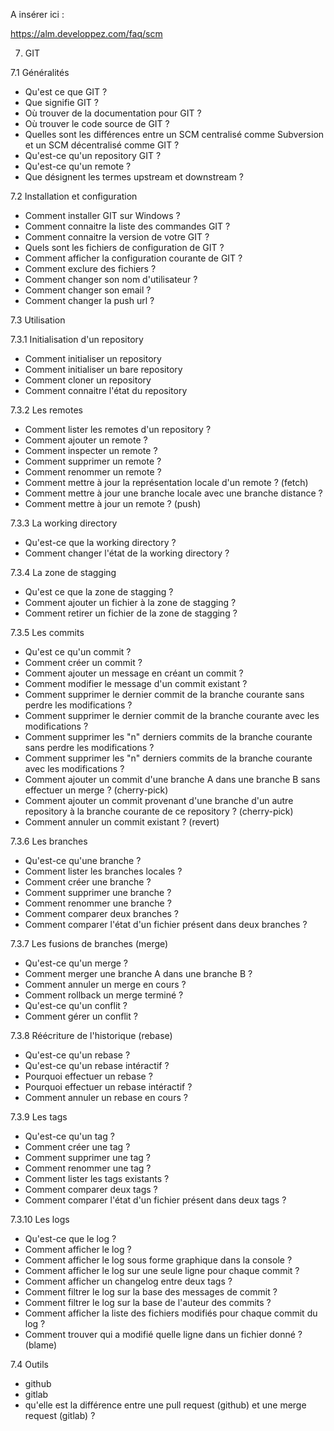 
A insérer ici :

https://alm.developpez.com/faq/scm


7. GIT

7.1 Généralités
- Qu'est ce que GIT ?
- Que signifie GIT ?
- Où trouver de la documentation pour GIT ?
- Où trouver le code source de GIT ?
- Quelles sont les différences entre un SCM centralisé comme Subversion et un SCM décentralisé comme GIT ?
- Qu'est-ce qu'un repository GIT ?
- Qu'est-ce qu'un remote ?
- Que désignent les termes upstream et downstream ?

7.2 Installation et configuration
- Comment installer GIT sur Windows ?
- Comment connaitre la liste des commandes GIT ?
- Comment connaitre la version de votre GIT ?
- Quels sont les fichiers de configuration de GIT ?
- Comment afficher la configuration courante de GIT ?
- Comment exclure des fichiers ?
- Comment changer son nom d'utilisateur ?
- Comment changer son email ? 
- Comment changer la push url ?

7.3 Utilisation

7.3.1 Initialisation d'un repository
- Comment initialiser un repository
- Comment initialiser un bare repository
- Comment cloner un repository
- Comment connaitre l'état du repository 

7.3.2 Les remotes
- Comment lister les remotes d'un repository ?
- Comment ajouter un remote ?
- Comment inspecter un remote ?
- Comment supprimer un remote ?
- Comment renommer un remote ?
- Comment mettre à jour la représentation locale d'un remote ? (fetch)
- Comment mettre à jour une branche locale avec une branche distance ?
- Comment mettre à jour un remote ? (push)

7.3.3 La working directory
- Qu'est-ce que la working directory ?
- Comment changer l'état de la working directory ?

7.3.4 La zone de stagging
- Qu'est ce que la zone de stagging ?
- Comment ajouter un fichier à la zone de stagging ?
- Comment retirer un fichier de la zone de stagging ?

7.3.5 Les commits
- Qu'est ce qu'un commit ?
- Comment créer un commit ?
- Comment ajouter un message en créant un commit ?
- Comment modifier le message d'un commit existant ?
- Comment supprimer le dernier commit de la branche courante sans perdre les modifications ?
- Comment supprimer le dernier commit de la branche courante avec les modifications ?
- Comment supprimer les "n" derniers commits de la branche courante sans perdre les modifications ?
- Comment supprimer les "n" derniers commits de la branche courante avec les modifications ?
- Comment ajouter un commit d'une branche A dans une branche B sans effectuer un merge ? (cherry-pick)
- Comment ajouter un commit provenant d'une branche d'un autre repository à la branche courante de ce repository ? (cherry-pick)
- Comment annuler un commit existant ? (revert)

7.3.6 Les branches 
- Qu'est-ce qu'une branche ?
- Comment lister les branches locales ?
- Comment créer une branche ?
- Comment supprimer une branche ?
- Comment renommer une branche ?
- Comment comparer deux branches ?
- Comment comparer l'état d'un fichier présent dans deux branches ?

7.3.7 Les fusions de branches (merge)
- Qu'est-ce qu'un merge ?
- Comment merger une branche A dans une branche B ?
- Comment annuler un merge en cours ?
- Comment rollback un merge terminé ?
- Qu'est-ce qu'un conflit ?
- Comment gérer un conflit ?

7.3.8 Réécriture de l'historique (rebase)
- Qu'est-ce qu'un rebase ?
- Qu'est-ce qu'un rebase intéractif ?
- Pourquoi effectuer un rebase ?
- Pourquoi effectuer un rebase intéractif ?
- Comment annuler un rebase en cours ?

7.3.9 Les tags
- Qu'est-ce qu'un tag ?
- Comment créer une tag ?
- Comment supprimer une tag ?
- Comment renommer une tag ?
- Comment lister les tags existants ?
- Comment comparer deux tags ?
- Comment comparer l'état d'un fichier présent dans deux tags ?

7.3.10 Les logs
- Qu'est-ce que le log ?
- Comment afficher le log ?
- Comment afficher le log sous forme graphique dans la console ?
- Comment afficher le log sur une seule ligne pour chaque commit ?
- Comment afficher un changelog entre deux tags ?
- Comment filtrer le log sur la base des messages de commit ?
- Comment filtrer le log sur la base de l'auteur des commits ?
- Comment afficher la liste des fichiers modifiés pour chaque commit du log ?
- Comment trouver qui a modifié quelle ligne dans un fichier donné ? (blame)

7.4 Outils
- github
- gitlab
- qu'elle est la différence entre une pull request (github) et une merge request (gitlab) ?
